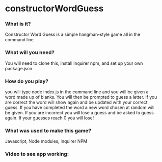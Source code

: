 # constructorWordGuess

### What is it?

Constructor Word Guess is a simple hangman-style game all in the command line

### What will you need?

You will need to clone this, install Inquirer npm, and set up your own package.json

### How do you play?

you will type node index.js in the command line and you will be given a  word made up of blanks. You will then be prompted to guess a letter. If you are correct the word will show again and be updated with your correct guess. If you have completed the word a new word chosen at random will be given. If you are incorrect you will lose a guess and be asked to guess again. If your guesses reach 0 you will lose!

### What was used to make this game?

Javascript, Node modules, Inquirer NPM

### Video to see app working:

